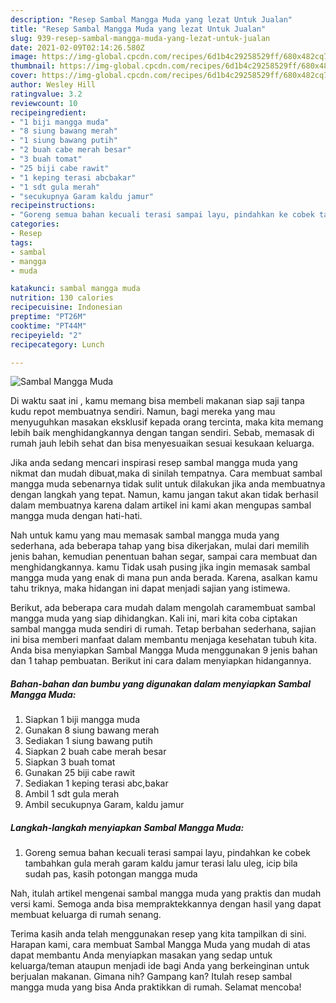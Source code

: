 ```yaml
---
description: "Resep Sambal Mangga Muda yang lezat Untuk Jualan"
title: "Resep Sambal Mangga Muda yang lezat Untuk Jualan"
slug: 939-resep-sambal-mangga-muda-yang-lezat-untuk-jualan
date: 2021-02-09T02:14:26.580Z
image: https://img-global.cpcdn.com/recipes/6d1b4c29258529ff/680x482cq70/sambal-mangga-muda-foto-resep-utama.jpg
thumbnail: https://img-global.cpcdn.com/recipes/6d1b4c29258529ff/680x482cq70/sambal-mangga-muda-foto-resep-utama.jpg
cover: https://img-global.cpcdn.com/recipes/6d1b4c29258529ff/680x482cq70/sambal-mangga-muda-foto-resep-utama.jpg
author: Wesley Hill
ratingvalue: 3.2
reviewcount: 10
recipeingredient:
- "1 biji mangga muda"
- "8 siung bawang merah"
- "1 siung bawang putih"
- "2 buah cabe merah besar"
- "3 buah tomat"
- "25 biji cabe rawit"
- "1 keping terasi abcbakar"
- "1 sdt gula merah"
- "secukupnya Garam kaldu jamur"
recipeinstructions:
- "Goreng semua bahan kecuali terasi sampai layu, pindahkan ke cobek tambahkan gula merah garam kaldu jamur terasi lalu uleg, icip bila sudah pas, kasih potongan mangga muda"
categories:
- Resep
tags:
- sambal
- mangga
- muda

katakunci: sambal mangga muda 
nutrition: 130 calories
recipecuisine: Indonesian
preptime: "PT26M"
cooktime: "PT44M"
recipeyield: "2"
recipecategory: Lunch

---
```



![Sambal Mangga Muda](https://img-global.cpcdn.com/recipes/6d1b4c29258529ff/680x482cq70/sambal-mangga-muda-foto-resep-utama.jpg)

Di waktu  saat ini , kamu memang bisa membeli makanan siap saji tanpa kudu repot membuatnya sendiri. Namun, bagi mereka yang mau menyuguhkan masakan eksklusif kepada orang tercinta, maka kita memang lebih baik menghidangkannya dengan tangan sendiri. Sebab, memasak di rumah jauh lebih sehat dan bisa menyesuaikan sesuai kesukaan keluarga.

Jika anda sedang mencari inspirasi resep sambal mangga muda yang nikmat dan mudah dibuat,maka di sinilah tempatnya. Cara membuat sambal mangga muda  sebenarnya tidak sulit untuk dilakukan jika anda membuatnya dengan langkah yang tepat. Namun, kamu jangan takut akan tidak berhasil dalam membuatnya 
karena dalam artikel ini kami akan mengupas sambal mangga muda dengan hati-hati.  



Nah untuk kamu yang mau memasak sambal mangga muda yang sederhana, ada beberapa tahap yang bisa dikerjakan, mulai dari memilih jenis bahan, kemudian penentuan bahan segar, sampai cara membuat dan menghidangkannya. kamu Tidak usah pusing jika ingin memasak sambal mangga muda yang enak di mana pun anda berada. Karena, asalkan kamu  tahu triknya, maka hidangan ini dapat menjadi sajian yang istimewa.

Berikut, ada beberapa cara mudah dalam mengolah caramembuat sambal mangga muda yang siap dihidangkan. Kali ini, mari kita coba ciptakan sambal mangga muda sendiri di rumah. Tetap berbahan sederhana, sajian ini bisa memberi manfaat dalam membantu menjaga kesehatan tubuh kita. Anda bisa menyiapkan Sambal Mangga Muda menggunakan 9 jenis bahan dan 1 tahap pembuatan. Berikut ini cara dalam menyiapkan hidangannya.

<!--inarticleads1-->

##### Bahan-bahan dan bumbu yang digunakan dalam menyiapkan Sambal Mangga Muda:

1. Siapkan 1 biji mangga muda
1. Gunakan 8 siung bawang merah
1. Sediakan 1 siung bawang putih
1. Siapkan 2 buah cabe merah besar
1. Siapkan 3 buah tomat
1. Gunakan 25 biji cabe rawit
1. Sediakan 1 keping terasi abc,bakar
1. Ambil 1 sdt gula merah
1. Ambil secukupnya Garam, kaldu jamur




<!--inarticleads2-->

##### Langkah-langkah menyiapkan Sambal Mangga Muda:

1. Goreng semua bahan kecuali terasi sampai layu, pindahkan ke cobek tambahkan gula merah garam kaldu jamur terasi lalu uleg, icip bila sudah pas, kasih potongan mangga muda




Nah, itulah artikel mengenai  sambal mangga muda  yang praktis dan mudah versi kami. Semoga anda bisa mempraktekkannya dengan hasil yang dapat membuat keluarga di rumah senang. 

Terima kasih anda telah menggunakan resep yang kita tampilkan di sini. Harapan kami, cara membuat  Sambal Mangga Muda yang mudah di atas dapat membantu Anda menyiapkan masakan yang sedap untuk keluarga/teman ataupun menjadi ide bagi Anda yang berkeinginan untuk berjualan makanan. Gimana nih? Gampang kan? Itulah resep sambal mangga muda yang bisa Anda praktikkan di rumah. Selamat mencoba!

